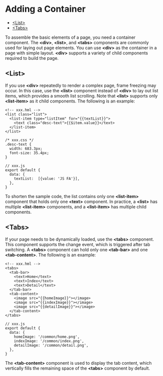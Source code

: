 # Adding a Container<a name="EN-US_TOPIC_0000001062990841"></a>

-   [<List\>](#section1875054932714)
-   [<Tabs\>](#section91861363535)

To assemble the basic elements of a page, you need a container component. The  **<div\>**,  **<list\>**, and  **<tabs\>**  components are commonly used for laying out page elements. You can use  **<div\>**  as the container in a page with simple layout.  **<div\>**  supports a variety of child components required to build the page.

## <List\><a name="section1875054932714"></a>

If you use  **<div\>**  repeatedly to render a complex page, frame freezing may occur. In this case, use the  **<list\>**  component instead of  **<div\>**  to lay out list items, which provides a smooth list scrolling. Note that  **<list\>**  supports only  **<list-item\>**  as it child components. The following is an example:

```
<!-- xxx.hml -->
<list class="list">
  <list-item type="listItem" for="{{textList}}">
    <text class="desc-text">{{$item.value}}</text>
  </list-item>
</list>
```

```
/* xxx.css */
.desc-text {
  width: 683.3px;
  font-size: 35.4px;
}
```

```
// xxx.js
export default {
  data: {
    textList:  [{value: 'JS FA'}],
  },
}
```

To shorten the sample code, the list contains only one  **<list-item\>**  component that holds only one  **<text\>**  component. In practice, a  **<list\>**  has multiple  **<list-item\>**  components, and a  **<list-item\>**  has multiple child components.

## <Tabs\><a name="section91861363535"></a>

If your page needs to be dynamically loaded, use the  **<tabs\>**  component. This component supports the change event, which is triggered after tab switching. A  **<tabs\>**  component can hold only one  **<tab-bar\>**  and one  **<tab-content\>**. The following is an example:

```
<!-- xxx.hml -->
<tabs>
  <tab-bar>
    <text>Home</text>
    <text>Index</text>
    <text>Detail</text>
  </tab-bar>
  <tab-content>
    <image src="{{homeImage}}"></image>
    <image src="{{indexImage}}"></image>
    <image src="{{detailImage}}"></image>
  </tab-content>
</tabs>
```

```
// xxx.js
export default {
  data: {
    homeImage: '/common/home.png',
    indexImage: '/common/index.png',
    detailImage: '/common/detail.png',
  },
}
```

The  **<tab-content\>**  component is used to display the tab content, which vertically fills the remaining space of the  **<tabs\>**  component by default. 

